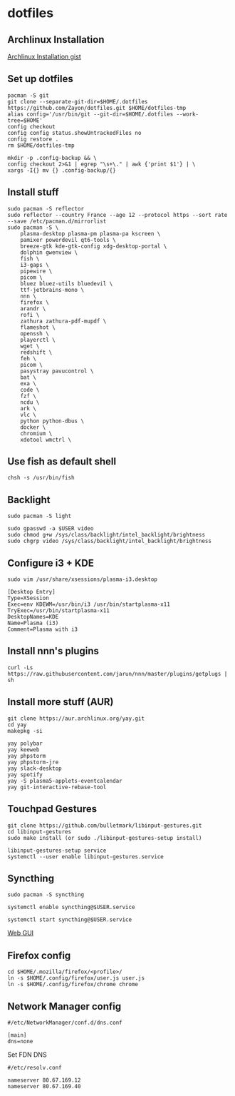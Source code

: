 # dotfiles

## Archlinux Installation

[Archlinux Installation gist](https://gist.github.com/Zayon/afc3d9fd83cbfc6e63ded6887eb9b5fc)

## Set up dotfiles

```
pacman -S git
git clone --separate-git-dir=$HOME/.dotfiles https://github.com/Zayon/dotfiles.git $HOME/dotfiles-tmp
alias config='/usr/bin/git --git-dir=$HOME/.dotfiles --work-tree=$HOME'
config checkout
config config status.showUntrackedFiles no
config restore .
rm $HOME/dotfiles-tmp
```

```
mkdir -p .config-backup && \
config checkout 2>&1 | egrep "\s+\." | awk {'print $1'} | \
xargs -I{} mv {} .config-backup/{}
```

## Install stuff

```
sudo pacman -S reflector
sudo reflector --country France --age 12 --protocol https --sort rate --save /etc/pacman.d/mirrorlist
sudo pacman -S \
    plasma-desktop plasma-pm plasma-pa kscreen \
    pamixer powerdevil qt6-tools \
    breeze-gtk kde-gtk-config xdg-desktop-portal \
    dolphin gwenview \
    fish \
    i3-gaps \
    pipewire \
    picom \
    bluez bluez-utils bluedevil \
    ttf-jetbrains-mono \
    nnn \
    firefox \
    arandr \
    rofi \
    zathura zathura-pdf-mupdf \
    flameshot \
    openssh \
    playerctl \
    wget \
    redshift \
    feh \
    picom \
    pasystray pavucontrol \
    bat \
    exa \
    code \
    fzf \
    ncdu \
    ark \
    vlc \
    python python-dbus \
    docker \
    chromium \
    xdotool wmctrl \

```

## Use fish as default shell
`chsh -s /usr/bin/fish`

## Backlight

```
sudo pacman -S light

sudo gpasswd -a $USER video
sudo chmod g+w /sys/class/backlight/intel_backlight/brightness
sudo chgrp video /sys/class/backlight/intel_backlight/brightness
```

## Configure i3 + KDE

`sudo vim /usr/share/xsessions/plasma-i3.desktop`

```
[Desktop Entry]
Type=XSession
Exec=env KDEWM=/usr/bin/i3 /usr/bin/startplasma-x11
TryExec=/usr/bin/startplasma-x11
DesktopNames=KDE
Name=Plasma (i3)
Comment=Plasma with i3
```

## Install nnn's plugins

`curl -Ls https://raw.githubusercontent.com/jarun/nnn/master/plugins/getplugs | sh`

## Install more stuff (AUR)
```
git clone https://aur.archlinux.org/yay.git
cd yay
makepkg -si

yay polybar
yay keeweb
yay phpstorm
yay phpstorm-jre
yay slack-desktop
yay spotify
yay -S plasma5-applets-eventcalendar
yay git-interactive-rebase-tool
```

## Touchpad Gestures

```
git clone https://github.com/bulletmark/libinput-gestures.git
cd libinput-gestures
sudo make install (or sudo ./libinput-gestures-setup install)

libinput-gestures-setup service
systemctl --user enable libinput-gestures.service
```



## Syncthing

`sudo pacman -S syncthing`

`systemctl enable syncthing@$USER.service`

`systemctl start syncthing@$USER.service`

[Web GUI](http://127.0.0.1:8384/#)


## Firefox config

```
cd $HOME/.mozilla/firefox/<profile>/
ln -s $HOME/.config/firefox/user.js user.js
ln -s $HOME/.config/firefox/chrome chrome
```

## Network Manager config

```
#/etc/NetworkManager/conf.d/dns.conf

[main]
dns=none
```

Set FDN DNS

```
#/etc/resolv.conf

nameserver 80.67.169.12
nameserver 80.67.169.40
```
